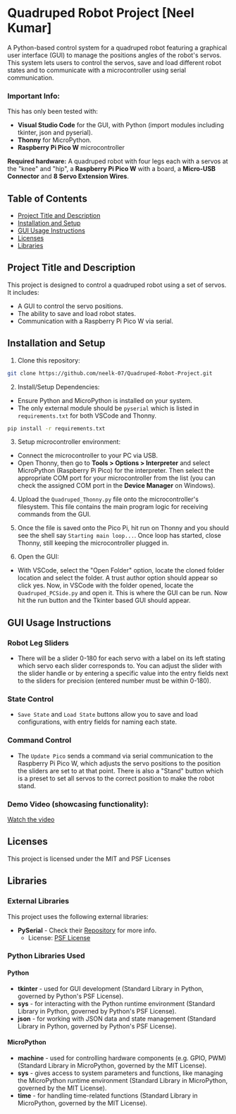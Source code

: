# Quadruped Robot Project [Neel Kumar]

A Python-based control system for a quadruped robot featuring a graphical user interface (GUI) to manage the positions angles of the robot's servos. This system lets users to control the servos, save and load different robot states and to communicate with a microcontroller using serial communication.

### Important Info:
This has only been tested with:
- **Visual Studio Code** for the GUI, with Python (import modules including tkinter, json and pyserial).
- **Thonny** for MicroPython.
- **Raspberry Pi Pico W** microcontroller

**Required hardware:** A quadruped robot with four legs each with a servos at the "knee" and "hip", a **Raspberry Pi Pico W** with a board, a **Micro-USB Connector** and **8 Servo Extension Wires**.

## Table of Contents
- [Project Title and Description](#project-title-and-description)
- [Installation and Setup](#installation-and-setup)
- [GUI Usage Instructions](#GUI-usage-instructions)
- [Licenses](#licenses)
- [Libraries](#libraries)

## Project Title and Description
This project is designed to control a quadruped robot using a set of servos. It includes:
- A GUI to control the servo positions.
- The ability to save and load robot states.
- Communication with a Raspberry Pi Pico W via serial.

## Installation and Setup 
1. Clone this repository:
```bash
git clone https://github.com/neelk-07/Quadruped-Robot-Project.git
```
2. Install/Setup Dependencies:
- Ensure Python and MicroPython is installed on your system.
- The only external module should be `pyserial` which is listed in `requirements.txt` for both VSCode and Thonny.
```bash
pip install -r requirements.txt
```
3. Setup microcontroller environment:
- Connect the microcontroller to your PC via USB.
- Open Thonny, then go to **Tools > Options > Interpreter** and select MicroPython (Raspberry Pi Pico) for the interpreter. Then select the appropriate COM port for your microcontroller from the list (you can check the assigned COM port in the **Device Manager** on Windows).
  
4. Upload the `Quadruped_Thonny.py` file onto the microcontroller's filesystem. This file contains the main program logic for receiving commands from the GUI.

5. Once the file is saved onto the Pico Pi, hit run on Thonny and you should see the shell say `Starting main loop...`. Once loop has started, close Thonny, still keeping the microcontroller plugged in.

6. Open the GUI:
- With VSCode, select the "Open Folder" option, locate the cloned folder location and select the folder. A trust author option should appear so click yes. Now, in VSCode with the folder opened, locate the `Quadruped_PCSide.py` and open it. This is where the GUI can be run. Now hit the run button and the Tkinter based GUI should appear.
## GUI Usage Instructions
### Robot Leg Sliders
- There will be a slider 0-180 for each servo with a label on its left stating which servo each slider corresponds to. You can adjust the slider with the slider handle or by entering a specific value into the entry fields next to the sliders for precision (entered number must be within 0-180).
### State Control
- `Save State` and `Load State` buttons allow you to save and load configurations, with entry fields for naming each state.
### Command Control
- The `Update Pico` sends a command via serial communication to the Raspberry Pi Pico W, which adjusts the servo positions to the position the sliders are set to at that point. There is also a "Stand" button which is a preset to set all servos to the correct position to make the robot stand.

### Demo Video (showcasing functionality):
[Watch the video](https://www.youtube.com/shorts/xikzhpxLIr0)

## Licenses
This project is licensed under the MIT and PSF Licenses

## Libraries
### External Libraries
This project uses the following external libraries:
- **PySerial** - Check their [Repository](https://github.com/pyserial/pyserial) for more info.
  - License: [PSF License](https://opensource.org/license/python-2-0)

### Python Libraries Used
#### Python
- **tkinter** - used for GUI development (Standard Library in Python, governed by Python's PSF License).
- **sys** - for interacting with the Python runtime environment (Standard Library in Python, governed by Python's PSF License).
- **json** - for working with JSON data and state management (Standard Library in Python, governed by Python's PSF License).
#### MicroPython
- **machine** - used for controlling hardware components (e.g. GPIO, PWM) (Standard Library in MicroPython, governed by the MIT License).
- **sys** - gives access to system parameters and functions, like managing the MicroPython runtime environment (Standard Library in MicroPython, governed by the MIT License).
- **time** - for handling time-related functions (Standard Library in MicroPython, governed by the MIT License).
